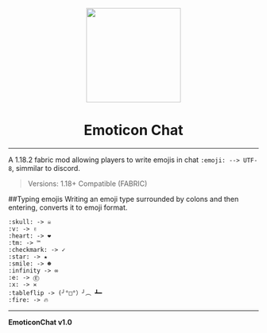 <p align="center">
<img src="" width="190" height="190"/>
</p>
<h1 align="center">
Emoticon Chat
</h1>

---
A 1.18.2 fabric mod allowing players to write emojis in chat `:emoji: --> UTF-8`, simmilar to discord.

>Versions: 1.18+ Compatible (FABRIC)

##Typing emojis
Writing an emoji type surrounded by colons and then entering, converts it to emoji format.


```
:skull: -> ☠
:v: -> ✌
:heart: -> ❤
:tm: -> ™
:checkmark: -> ✓
:star: -> ★
:smile: -> ☻
:infinity -> ∞
:e: -> Ⓔ
:x: -> ✕
:tableflip -> (╯°□°）╯︵ ┻━
:fire: -> 🔥  
```






----
__EmoticonChat v1.0__

